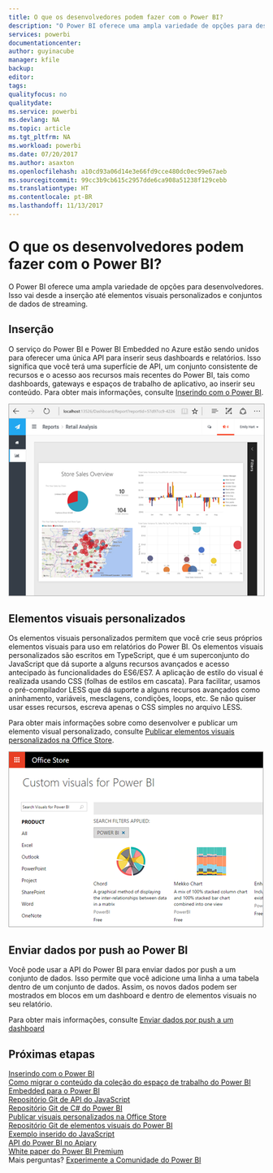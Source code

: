 ```yaml
---
title: O que os desenvolvedores podem fazer com o Power BI?
description: "O Power BI oferece uma ampla variedade de opções para desenvolvedores. Isso vai desde a inserção até elementos visuais personalizados e conjuntos de dados de streaming."
services: powerbi
documentationcenter: 
author: guyinacube
manager: kfile
backup: 
editor: 
tags: 
qualityfocus: no
qualitydate: 
ms.service: powerbi
ms.devlang: NA
ms.topic: article
ms.tgt_pltfrm: NA
ms.workload: powerbi
ms.date: 07/20/2017
ms.author: asaxton
ms.openlocfilehash: a10cd93a06d14e3e66fd9cce480dc0ec99e67aeb
ms.sourcegitcommit: 99cc3b9cb615c2957dde6ca908a51238f129cebb
ms.translationtype: HT
ms.contentlocale: pt-BR
ms.lasthandoff: 11/13/2017
---
```

# <a name="what-can-developers-do-with-power-bi"></a>O que os desenvolvedores podem fazer com o Power BI?
O Power BI oferece uma ampla variedade de opções para desenvolvedores. Isso vai desde a inserção até elementos visuais personalizados e conjuntos de dados de streaming.

## <a name="embedding"></a>Inserção
O serviço do Power BI e Power BI Embedded no Azure estão sendo unidos para oferecer uma única API para inserir seus dashboards e relatórios. Isso significa que você terá uma superfície de API, um conjunto consistente de recursos e o acesso aos recursos mais recentes do Power BI, tais como dashboards, gateways e espaços de trabalho de aplicativo, ao inserir seu conteúdo. Para obter mais informações, consulte [Inserindo com o Power BI](embedding.md).

![](media/what-can-you-do/powerbi-embed-sample.png)

## <a name="custom-visuals"></a>Elementos visuais personalizados
Os elementos visuais personalizados permitem que você crie seus próprios elementos visuais para uso em relatórios do Power BI. Os elementos visuais personalizados são escritos em TypeScript, que é um superconjunto do JavaScript que dá suporte a alguns recursos avançados e acesso antecipado às funcionalidades do ES6/ES7. A aplicação de estilo do visual é realizada usando CSS (folhas de estilos em cascata). Para facilitar, usamos o pré-compilador LESS que dá suporte a alguns recursos avançados como aninhamento, variáveis, mesclagens, condições, loops, etc. Se não quiser usar esses recursos, escreva apenas o CSS simples no arquivo LESS.

Para obter mais informações sobre como desenvolver e publicar um elemento visual personalizado, consulte [Publicar elementos visuais personalizados na Office Store](office-store.md).

![](media/what-can-you-do/powerbi-custom-visual-store.png)

## <a name="push-data-into-power-bi"></a>Enviar dados por push ao Power BI
Você pode usar a API do Power BI para enviar dados por push a um conjunto de dados. Isso permite que você adicione uma linha a uma tabela dentro de um conjunto de dados. Assim, os novos dados podem ser mostrados em blocos em um dashboard e dentro de elementos visuais no seu relatório.

Para obter mais informações, consulte [Enviar dados por push a um dashboard](walkthrough-push-data.md)

## <a name="next-steps"></a>Próximas etapas
[Inserindo com o Power BI](embedding.md)  
[Como migrar o conteúdo da coleção do espaço de trabalho do Power BI Embedded para o Power BI](migrate-from-powerbi-embedded.md)  
[Repositório Git de API do JavaScript](https://github.com/Microsoft/PowerBI-JavaScript)  
[Repositório Git de C# do Power BI](https://github.com/Microsoft/PowerBI-CSharp)  
[Publicar visuais personalizados na Office Store](office-store.md)  
[Repositório Git de elementos visuais do Power BI](https://github.com/Microsoft/PowerBI-visuals)  
[Exemplo inserido do JavaScript](https://microsoft.github.io/PowerBI-JavaScript/demo/)  
[API do Power BI no Apiary](http://docs.powerbi.apiary.io/#)  
[White paper do Power BI Premium](https://aka.ms/pbipremiumwhitepaper)  
Mais perguntas? [Experimente a Comunidade do Power BI](http://community.powerbi.com/)

